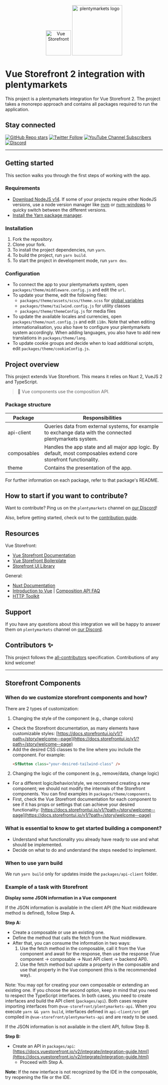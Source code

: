 <div align="center">
  <img src="https://user-images.githubusercontent.com/1626923/137092657-fb398d20-b592-4661-a1f9-4135db0b61d5.png" alt="Vue Storefront" height="80px" />

  <img src="https://cdn01.plentymarkets.com/avw8j9fg70hi/frontend/website_plentycom/plenty_Logos/plentymarkets/plentymarkets_Claim_RGB.png" alt="plentymarkets logo" height="160px" />
</div>

# Vue Storefront 2 integration with plentymarkets

This project is a plentymarkets integration for Vue Storefront 2. The project takes a monorepo approach and contains all packages required to run the application.

## Stay connected

[![GitHub Repo stars](https://img.shields.io/github/stars/vuestorefront/vue-storefront?style=social)](https://github.com/vuestorefront/vue-storefront)
[![Twitter Follow](https://img.shields.io/twitter/follow/vuestorefront?style=social)](https://twitter.com/vuestorefront)
[![YouTube Channel Subscribers](https://img.shields.io/youtube/channel/subscribers/UCkm1F3Cglty3CE1QwKQUhhg?style=social)](https://www.youtube.com/c/VueStorefront)
[![Discord](https://img.shields.io/discord/770285988244750366?label=join%20discord&logo=Discord&logoColor=white)](https://discord.vuestorefront.io)

------

<!-- ALL-CONTRIBUTORS-BADGE:START - Do not remove or modify this section -->
<!-- ALL-CONTRIBUTORS-BADGE:END -->

## Getting started

This section walks you through the first steps of working with the app.

### Requirements

* [Download NodeJS v14](https://nodejs.org/en/download/releases). If some of your projects require other NodeJS versions, use a node version manager like [nvm](https://github.com/nvm-sh/nvm) or [nvm-windows](https://github.com/coreybutler/nvm-windows) to quicky switch between the different versions.
* [Install the Yarn package manager](https://yarnpkg.com/getting-started/install).

### Installation

1. Fork the repository.
2. Clone your fork.
3. To install the project dependencies, run `yarn`.
4. To build the project, run `yarn build`.
5. To start the project in development mode, run `yarn dev`.

### Configuration

* To connect the app to your plentymarkets system, open `packages/theme/middleware.config.js` and edit the `url`.
* To update your theme, edit the following files:
  * `packages/theme/assets/scss/theme.scss` for [global variables](https://docs.storefrontui.io/v1/?path=/docs/getting-started-development-guide-css-customization--page#global-variables)
  * `packages/theme/tailwind.config.js` for utility classes
  * `packages/theme/themeConfig.js` for media files
* To update the available locales and currencies, open `packages/theme/nuxt.config.js` and edit `i18n`. Note that when editing internationalisation, you also have to configure your plentymarkets system accordingly. When adding languages, you also have to add new translations in `packages/theme/lang`.
* To update cookie groups and decide when to load additional scripts, edit `packages/theme/cookieConfig.js`.

<!-- ### Publishing the project (TBA) -->

## Project overview

This project extends Vue Storefront. This means it relies on Nuxt 2, VueJS 2 and TypeScript.

> :notebook: Vue components use the composition API.

### Package structure

| Package | Responsibilities |
|---------|------------------|
| api-client | Queries data from external systems, for example to exchange data with the connected plentymarkets system. |
| composables | Handles the app state and all major app logic. By default, most composables extend core storefront functionality. |
| theme | Contains the presentation of the app. |

For further information on each package, refer to that package's README.

## How to start if you want to contribute?

Want to contribute? Ping us on the `plentymarkets` channel on [our Discord](https://discord.vuestorefront.io)!

Also, before getting started, check out to the [contribution guide](./CONTRIBUTING.md).

## Resources

Vue Storefront:

<!-- * [plentymarkets integration Documentation](https://docs.vuestorefront.io/plentymarkets) -->
* [Vue Storefront Documentation](https://docs.vuestorefront.io/v2/)
* [Vue Storefront Boilerplate](https://github.com/vuestorefront/ecommerce-integration-boilerplate)
* [Storefront UI Library](https://docs.storefrontui.io/v1/?path=/docs/welcome--page)

General:

* [Nuxt Documentation](https://nuxtjs.org/docs/get-started/installation)
* [Introduction to Vue](https://vuejs.org/guide/introduction.html) | [Composition API FAQ](https://vuejs.org/guide/extras/composition-api-faq.html)
* [HTTP Toolkit](https://httptoolkit.tech)

## Support

If you have any questions about this integration we will be happy to answer them on `plentymarkets` channel on [our Discord](discord.vuestorefront.io).

## Contributors ✨

<!-- ALL-CONTRIBUTORS-LIST:START - Do not remove or modify this section -->

<!-- ALL-CONTRIBUTORS-LIST:END -->

This project follows the [all-contributors](https://github.com/all-contributors/all-contributors) specification. Contributions of any kind welcome!


--------------------




## Storefront Components
### When do we customize storefront components and how?
There are 2 types of customization:
1. Changing the style of the component (e.g., change colors)
  - Check the Storefront documentation, as many elements have customizable styles: [https://docs.storefrontui.io/v1/?path=/story/welcome--page](https://docs.storefrontui.io/v1/?path=/story/welcome--page)
  - Add the desired CSS classes to the line where you include the component. For example:
    ```html
    <SfButton class="your-desired-tailwind-class" />
    ```

2. Changing the logic of the component (e.g., remove/data, change logic)
  - For a different logic/behavior/style, we recommend creating a new component; we should not modify the internals of the Storefront components. You can find examples in `packages/theme/components`.
  - First, check the Vue Storefront documentation for each component to see if it has props or settings that can achieve your desired functionality: [https://docs.storefrontui.io/v1/?path=/story/welcome--page](https://docs.storefrontui.io/v1/?path=/story/welcome--page)

### What is essential to know to get started building a component?
- Understand what functionality you already have ready to use and what should be implemented.
- Decide on what to do and understand the steps needed to implement.

### When to use yarn build
We run `yarn build` only for updates inside the `packages/api-client` folder.

### Example of a task with Storefront
**Display some JSON information in a Vue component**

If the JSON information is available in the client API (the Nuxt middleware method is defined), follow Step A.

**Step A:**
- Create a composable or use an existing one.
- Define the method that calls the fetch from the Nuxt middleware.
- After that, you can consume the information in two ways:
  1. Use the fetch method in the composable, call it from the Vue component and await for the response, then use the response (Vue component -> composable -> Nuxt API client -> backend API).
  2. Use the fetch method but update a property in the composable and use that property in the Vue component (this is the recommended way).

Note: You may opt for creating your own composable or extending an existing one. If you choose the second option, keep in mind that you need to respect the TypeScript interfaces. In both cases, you need to create interfaces and build the API client (`packages/api`). Both cases require importing interfaces from `@vue-storefront/plentymarkets-api`. When you execute `yarn && yarn build`, interfaces defined in `api-client/src` get compiled in `@vue-storefront/plentymarkets-api` and are ready to be used.

If the JSON information is not available in the client API, follow Step B.

**Step B:**
- Create an API in `packages/api`: [https://docs.vuestorefront.io/v2/integrate/integration-guide.html](https://docs.vuestorefront.io/v2/integrate/integration-guide.html)
  - Proceed with Step A.

**Note:** If the new interface is not recognized by the IDE in the composable, try reopening the file or the IDE.
